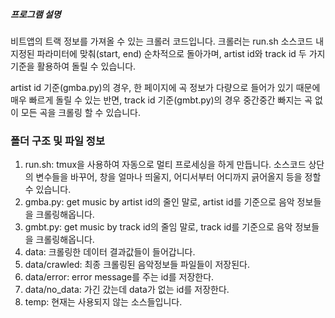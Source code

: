 ##### 프로그램 설명

비트앱의 트랙 정보를 가져올 수 있는 크롤러 코드입니다. 크롤러는 run.sh 소스코드 내 지정된 파라미터에 맞춰(start, end) 순차적으로 돌아가며, artist id와 track id 두 가지 기준을 활용하여 돌릴 수 있습니다.

artist id 기준(gmba.py)의 경우, 한 페이지에 곡 정보가 다량으로 들어가 있기 때문에 매우 빠르게 돌릴 수 있는 반면, track id 기준(gmbt.py)의 경우 중간중간 빠지는 곡 없이 모든 곡을 크롤링 할 수 있습니다.

### 폴더 구조 및 파일 정보

1. run.sh: tmux을 사용하여 자동으로 멀티 프로세싱을 하게 만듭니다. 소스코드 상단의 변수들을 바꾸어, 창을 얼마나 띄울지, 어디서부터 어디까지 긁어올지 등을 정할 수 있습니다.
2. gmba.py: get music by artist id의 줄인 말로, artist id를 기준으로 음악 정보들을 크롤링해옵니다.
3. gmbt.py: get music by track id의 줄임 말로, track id를 기준으로 음악 정보들을 크롤링해옵니다.
4. data: 크롤링한 데이터 결과값들이 들어갑니다.
 1. data/crawled: 최종 크롤링된 음악정보들 파일들이 저장된다.
 2. data/error: error message를 주는 id를 저장한다.
 3. data/no_data: 가긴 갔는데 data가 없는 id를 저장한다.
5. temp: 현재는 사용되지 않는 소스들입니다.
